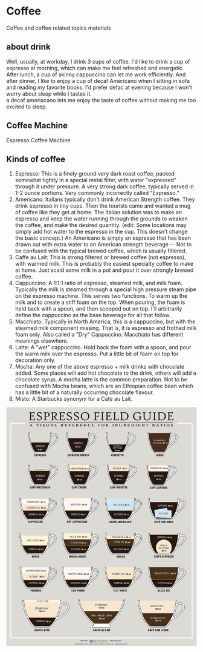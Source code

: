 # Coffee

Coffee and coffee related topics materials

## about drink
Well, usually, at workday, I drink 3 cups of coffee.
I'd like to drink a cup of espresso at morning, which can make me feel refreshed and energetic.
After lunch, a cup of skinny cappuccino can let me work efficiently. 
And after dinner, I like to enjoy a cup of decaf Americano when I sitting in sofa and reading my favorite books. I'd prefer defac at evening because I won't worry about sleep while I tastes it.  
a decaf ameriacano lets me enjoy the taste of coffee without making me too excited to sleep.



## Coffee Machine
Espresso Coffee Machine


## Kinds of coffee
1. Espresso: This is a finely ground very dark roast coffee, packed somewhat tightly in a special metal filter, with water "expressed" through it under pressure. A very strong dark coffee, typically served in 1-2 ounce portions. Very commonly incorrectly called "Expresso."
2. Americano: Italians typically don't drink American Strength coffee. They drink espresso in tiny cups. Then the tourists came and wanted a mug of coffee like they get at home. The Italian solution was to make an espresso and keep the water running through the grounds to weaken the coffee, and make the desired quantity. (edit: Some locations may simply add hot water to the espresso in the cup. This doesn't change the basic concept.) An Americano is simply an espresso that has been drawn out with extra water to an American strength beverage -- Not to be confused with the typical brewed coffee, which is usually filtered.
3. Caffe au Lait: This is strong filtered or brewed coffee (not espresso), with warmed milk. This is probably the easiest specialty coffee to make at home. Just scald some milk in a pot and pour it over strongly brewed coffee.
4. Cappuccino: A 1:1:1 ratio of espresso, steamed milk, and milk foam. Typically the milk is steamed through a special high pressure steam pipe on the espresso machine. This serves two functions. To warm up the milk and to create a stiff foam on the top. When pouring, the foam is held back with a spoon, and then scooped out on top. I'll arbitrarily define the cappuccino as the base beverage for all that follow.
5. Macchiato: Typically in North America, this is a cappuccino, but with the steamed milk component missing. That is, it is espresso and frothed milk foam only. Also called a "Dry" Cappuccino. Macchiato has different meanings elsewhere.
6. Latte: A "wet" cappuccino. Hold back the foam with a spoon, and pour the warm milk over the espresso. Put a little bit of foam on top for decoration only.
7. Mocha: Any one of the above espresso + milk drinks with chocolate added. Some places will add hot chocolate to the drink, others will add a chocolate syrup. A mocha latte is the common preparation. Not to be confused with Mocha beans, which are an Ethiopian coffee bean which has a little bit of a naturally occurring chocolate flavour.
8. Misto: A Starbucks synonym for a Cafe au Lait.

![Image of Yaktocat](./coffee.jpg)